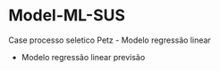 # Model-ML-SUS

Case processo seletico Petz - Modelo regressão linear

- Modelo regressão linear previsão
